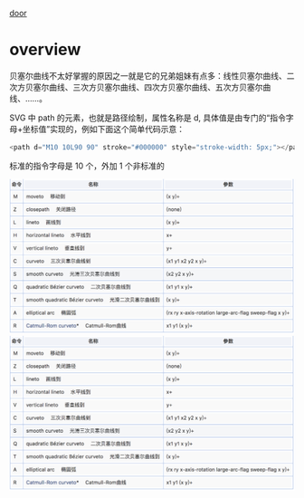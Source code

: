 [door]: https://www.zhangxinxu.com/wordpress/2014/06/deep-understand-svg-path-bezier-curves-command/

[door]

# overview

贝塞尔曲线不太好掌握的原因之一就是它的兄弟姐妹有点多：线性贝塞尔曲线、二次方贝塞尔曲线、三次方贝塞尔曲线、四次方贝塞尔曲线、五次方贝塞尔曲线、……。

SVG 中 path 的元素，也就是路径绘制，属性名称是 d, 具体值是由专门的“指令字母+坐标值”实现的，例如下面这个简单代码示意：

```js
<path d="M10 10L90 90" stroke="#000000" style="stroke-width: 5px;"></path>
```

标准的指令字母是 10 个，外加 1 个非标准的

![index](https://github.com/IamLBC/NOTE/raw/master/resource/bezier.png)
![index](./resource/bezier.png)
